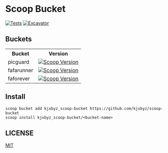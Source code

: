 # Scoop Bucket

[![Tests](https://github.com/kjxbyz/scoop-bucket/actions/workflows/ci.yml/badge.svg)](https://github.com/kjxbyz/scoop-bucket/actions/workflows/ci.yml)
[![Excavator](https://github.com/kjxbyz/scoop-bucket/actions/workflows/excavator.yml/badge.svg)](https://github.com/kjxbyz/scoop-bucket/actions/workflows/excavator.yml)

## Buckets

<table>
  <tr>
    <th>Bucket</th>
    <th colspan="2" style="text-align: center">Version</th>
  </tr>
  <tr>
    <td>picguard</td>
    <td>
      <a href="https://scoop.sh/#/apps?q=picguard&o=false">
        <img alt="Scoop Version" src="https://img.shields.io/scoop/v/picguard?bucket=https%3A%2F%2Fgithub.com%2Fkjxbyz%2Fscoop-bucket">
      </a>
    </td>
  </tr>
  <tr>
    <td>fafarunner</td>
    <td>
      <a href="https://scoop.sh/#/apps?q=fafarunner&o=false">
        <img alt="Scoop Version" src="https://img.shields.io/scoop/v/fafarunner?bucket=https%3A%2F%2Fgithub.com%2Fkjxbyz%2Fscoop-bucket">
      </a>
    </td>
  </tr>
  <tr>
    <td>faforever</td>
    <td>
      <a href="https://scoop.sh/#/apps?q=faforever&o=false">
        <img alt="Scoop Version" src="https://img.shields.io/scoop/v/faforever?bucket=https%3A%2F%2Fgithub.com%2Fkjxbyz%2Fscoop-bucket">
      </a>
    </td>
  </tr>
</table>

## Install

```pwsh
scoop bucket add kjxbyz_scoop-bucket https://github.com/kjxbyz/scoop-bucket
scoop install kjxbyz_scoop-bucket/<bucket-name>
```

## LICENSE

[MIT](./LICENSE)

